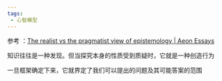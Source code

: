 ```yaml
---
tags:
 - 心智模型
---
```


参考 ：[The realist vs the pragmatist view of epistemology | Aeon Essays](https://aeon.co/essays/the-realist-vs-the-pragmatist-view-of-epistemology?utm_source=rss-feed)

知识往往是一种发现。但当探究本身的性质受到质疑时，它就是一种创造行为

一旦框架确定下来，它就界定了我们可以提出的问题及其可能答案的范围